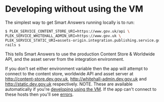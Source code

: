 # Developing without using the VM

The simplest way to get Smart Answers running locally is to run:

```bash
$ PLEK_SERVICE_CONTENT_STORE_URI=https://www.gov.uk/api \
PLEK_SERVICE_WHITEHALL_ADMIN_URI=https://www.gov.uk \
PLEK_SERVICE_STATIC_URI=assets-origin.integration.publishing.service.gov.uk \
rails s
```

This tells Smart Answers to use the production Content Store & Worldwide API, and the asset server from the integration environment.

If you don't set either environment variable then the app will attempt to connect to the content store, worldwide API and asset server at http://content-store.dev.gov.uk, http://whitehall-admin.dev.gov.uk and http://static.dev.gov.uk respectively. NOTE. These are available automatically if you're [developing using the VM](developing-using-vm.md). If the app can't connect to these hosts then you'll see [errors](common-errors.md).
